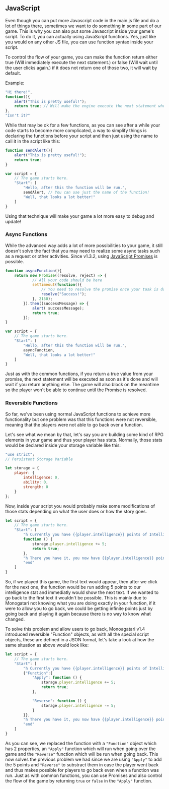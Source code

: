 ## JavaScript
Even though you can put more Javascript code in the main.js file and do a lot of things there, sometimes we want to do something in some part of our game. This is why you can also put some Javascript inside your game's script. To do it, you can actually using JavaScript functions. Yes, just like you would on any other JS file, you can use function syntax inside your script.

To control the flow of your game, you can make the function return either true (Will immediately execute the next statement.) or false (Will wait until the user clicks again.) if it does not return one of those two, it will wait by default.

Example:

```javascript
"Hi there!",
function(){
    alert("This is pretty useful!");
    return true; // Will make the engine execute the next statement when the function finishes.
},
"Isn't it?"
```

While that may be ok for a few functions, as you can see after a while your code starts to become more complicated, a way to simplify things is declaring the functions before your script and then just using the name to call it in the script like this:

```javascript
function sendAlert(){
    alert("This is pretty useful!");
    return true;
}

var script = {
	// The game starts here.
	"Start": [
		"Hello, after this the function will be run.",
        sendAlert, // You can use just the name of the function!
        "Well, that looks a lot better!"
    ]
}
```

Using that technique will make your game a lot more easy to debug and update!

### Async Functions
While the advanced way adds a lot of more possibilities to your game, it still doesn't solve the fact that you may need to realize some async tasks such as a request or other activities. Since v1.3.2, using [JavaScript Promises](https://developer.mozilla.org/en/docs/Web/JavaScript/Reference/Global_Objects/Promise) is possible.


```javascript
function asyncFunction(){
	return new Promise((resolve, reject) => {
            // All your code should be here
            setTimeout(function(){
                // You need to resolve the promise once your task is done
                resolve("Success!"); 
            }, 2150);
        }).then((successMessage) => {
            alert( successMessage);
            return true;
    	});
}

var script = {
	// The game starts here.
	"Start": [
		"Hello, after this the function will be run.",
        asyncFunction,
        "Well, that looks a lot better!"
    ]
}
```

Just as with the common functions, if you return a true value from your promise, the next statement will be executed as soon as it's done and will wait if you return anything else. The game will also block on the meantime so the player won't be able to continue until the Promise is resolved.

### Reversible Functions
So far, we've been using normal JavaScript functions to achieve more functionality but one problem was that this functions were not reversible, meaning that the players were not able to go back over a function.

Let's see what we mean by that, let's say you are building some kind of RPG elements in your game and thus your player has stats. Normally, those stats would be declared inside your storage variable like this:

```javascript
"use strict";
// Persistent Storage Variable

let storage = {
	player: {
        intelligence: 0,
        ability: 0,
        strength: 0
    }
};
```

Now, inside your script you would probably make some modifications of those stats depending on what the user does or how the story goes.

```javascript
let script = {
    // The game starts here.
    "Start": [
        "h Currently you have {{player.intelligence}} points of Intelligence but you seem far more intelligent, how about we add five points?",
        function () {
            storage.player.intelligence += 5;
            return true;
        },
        "h There you have it, you now have {{player.intelligence}} points of Intelligence",
        "end"
    ]
}
```

So, if we played this game, the first text would appear, then after we click for the next one, the function would be run adding 5 points to our intelligence stat and immediatly would show the next text. If we wanted to go back to the first text it wouldn't be possible. This is mainly due to Monogatari not knowing what you are doing exactly in your function, if it were to allow you to go back, we could be getting infinite points just by going back and playing it again because there is no way to know what changed.

To solve this problem and allow users to go back, Monoagatari v1.4 introduced reversible "Function" objects, as with all the special script objects, these are defined in a JSON format, let's take a look at how the same situation as above would look like:

```javascript
let script = {
    // The game starts here.
    "Start": [
        "h Currently you have {{player.intelligence}} points of Intelligence but you seem far more intelligent, how about we add five points?",
        {"Function":{
            "Apply": function () {
                storage.player.intelligence += 5;
                return true;
            },

            "Reverse": function () {
                storage.player.intelligence -= 5;
            }   
        }},
        "h There you have it, you now have {{player.intelligence}} points of Intelligence",
        "end"
    ]
}
```

As you can see, we replaced the function with a `"Function"` object which has 2 properties, an `"Apply"` function which will run when going over the game and the `"Reverse"` function which will be run when going back. This now solves the previous problem we had since we are using `"Apply"` to add the 5 points and `"Reverse"` to substract them in case the player went back and thus makes possible for players to go back even when a function was run. Just as with common functions, you can use Promises and also control the flow of the game by returning `true` or `false` in the `"Apply"` function.




